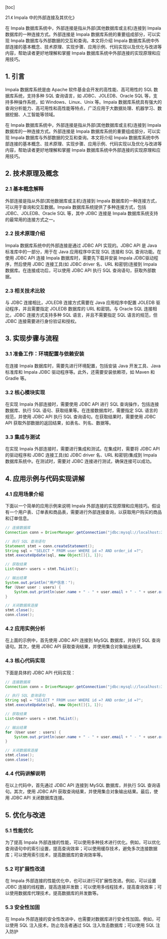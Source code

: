 
[toc]                    
                
                
21.《 Impala 中的外部连接及其优化》

在 Impala 数据库系统中，外部连接是指从外部(其他数据库或主机)连接到 Impala 数据库的一种连接方式。外部连接是 Impala 数据库系统的重要组成部分，可以实现 Impala 数据库与外部数据的交互和查询。本文将介绍 Impala 数据库系统中外部连接的基本概念、技术原理、实现步骤、应用示例、代码实现以及优化与改进等内容，帮助读者更好地理解和掌握 Impala 数据库系统中外部连接的实现原理和应用技巧。

## 1. 引言

Impala 数据库系统是由 Apache 软件基金会开发的高性能、高可用性的 SQL 数据库系统，支持多种 SQL 查询语言，如 JDBC、JOLEDB、Oracle SQL 等，支持多种操作系统，如 Windows、Linux、Unix 等。Impala 数据库系统具有强大的查询分析能力、高可用性和高性能等特点，广泛应用于大数据处理、机器学习、数据挖掘、人工智能等领域。

在 Impala 数据库系统中，外部连接是指从外部(其他数据库或主机)连接到 Impala 数据库的一种连接方式。外部连接是 Impala 数据库系统的重要组成部分，可以实现 Impala 数据库与外部数据的交互和查询。本文将介绍 Impala 数据库系统中外部连接的基本概念、技术原理、实现步骤、应用示例、代码实现以及优化与改进等内容，帮助读者更好地理解和掌握 Impala 数据库系统中外部连接的实现原理和应用技巧。

## 2. 技术原理及概念

### 2.1 基本概念解释

外部连接是指从外部(其他数据库或主机)连接到 Impala 数据库的一种连接方式，可以用于查询和交互数据。Impala 数据库系统提供了多种连接方式，包括 JDBC、JOLEDB、Oracle SQL 等，其中 JDBC 连接是 Impala 数据库系统支持的最常用的连接方式之一。

### 2.2 技术原理介绍

Impala 数据库系统中的外部连接是通过 JDBC API 实现的。JDBC API 是 Java 标准库中的一部分，用于在 Java 应用程序中实现 SQL 连接和 SQL 查询功能。在使用 JDBC API 连接 Impala 数据库时，需要先下载并安装 Impala JDBC驱动程序，然后使用 JDBC 连接工具(如 JDBC driver 名、URL 和密钥)连接到 Impala 数据库。在连接成功后，可以使用 JDBC API 执行 SQL 查询语句，获取外部数据。

### 2.3 相关技术比较

与 JDBC 连接相比，JOLEDB 连接方式需要在 Java 应用程序中配置 JOLEDB 驱动程序，并且需要指定 JOLEDB 数据库的 URL 和密钥。与 Oracle SQL 连接相比，JDBC 连接方式支持多种 SQL 语言，并且不需要指定 SQL 语言的规范，但 JDBC 连接需要进行身份验证和授权。

## 3. 实现步骤与流程

### 3.1 准备工作：环境配置与依赖安装

在连接 Impala 数据库时，需要先进行环境配置，包括安装 Java 开发工具、Java 标准库和 Impala JDBC 驱动程序等。此外，还需要安装依赖项，如 Maven 和 Gradle 等。

### 3.2 核心模块实现

在实现 Impala 外部连接时，需要使用 JDBC API 进行 SQL 查询操作，包括连接数据库、执行 SQL 语句、获取结果等。在连接数据库时，需要指定 SQL 语言的规范，并使用 JDBC API 执行 SQL 查询语句。在获取结果时，需要使用 JDBC API 获取外部数据的返回结果，如表名、列名、数据等。

### 3.3 集成与测试

在实现 Impala 外部连接时，需要进行集成和测试。在集成时，需要将 JDBC API 的驱动程序和 JDBC 连接工具(如 JDBC driver 名、URL 和密钥)集成到 Impala 数据库系统中。在测试时，需要对 JDBC 连接进行测试，确保连接可以成功。

## 4. 应用示例与代码实现讲解

### 4.1 应用场景介绍

下面以一个简单的应用示例来说明 Impala 外部连接的实现原理和应用技巧。假设有一个用户表、订单表和商品表，需要进行外部连接查询，以获取用户购买的商品和订单信息。

```java
// 连接数据库
Connection conn = DriverManager.getConnection("jdbc:mysql://localhost:3306/mydb", "username", "password");

// 执行 SQL 查询语句
Statement stmt = conn.createStatement();
String sql = "SELECT * FROM user WHERE id =? AND order_id =?";
stmt.executeUpdate(sql, new Object[]{1, 1});

// 获取结果
List<User> users = stmt.ToList();

// 输出结果
System.out.println("用户信息：");
for (User user : users) {
    System.out.println(user.name + " - " + user.email + " - " + user.orders + " - " + user.orders_total);
}

// 关闭数据库连接
stmt.close();
conn.close();
```

### 4.2 应用实例分析

在上面的示例中，首先使用 JDBC API 连接到 MySQL 数据库，并执行 SQL 查询语句。其次，使用 JDBC API 获取查询结果，并使用集合对象输出结果。

### 4.3 核心代码实现

下面是具体的 JDBC API 代码实现：

```java
// 连接数据库
Connection conn = DriverManager.getConnection("jdbc:mysql://localhost:3306/mydb", "username", "password");

// 执行 SQL 查询语句
String sql = "SELECT * FROM user WHERE id =? AND order_id =?";
stmt.executeUpdate(sql, new Object[]{1, 1});

// 获取结果
List<User> users = stmt.ToList();

// 输出结果
for (User user : users) {
    System.out.println(user.name + " - " + user.email + " - " + user.orders + " - " + user.orders_total);
}

// 关闭数据库连接
stmt.close();
conn.close();
```

### 4.4 代码讲解说明

在以上代码中，首先通过 JDBC API 连接到 MySQL 数据库，并执行 SQL 查询语句。其次，使用 JDBC API 获取查询结果，并使用集合对象输出结果。最后，使用 JDBC API 关闭数据库连接。

## 5. 优化与改进

### 5.1 性能优化

为了提高 Impala 外部连接的性能，可以使用多种技术进行优化。例如，可以优化查询语句中的索引设置，提高查询效率；可以使用缓存技术，避免多次连接数据库；可以使用索引技术，提高数据库的查询效率等。

### 5.2 可扩展性改进

在 Impala 外部连接的性能优化中，也可以进行可扩展性改进。例如，可以设置 JDBC 连接的线程数，提高连接并发数；可以使用多线程技术，提高查询效率；可以使用数据库代理技术，提高数据库的并发数等。

### 5.3 安全性加固

在 Impala 外部连接的安全性改进中，也需要对数据库进行安全性加固。例如，可以使用 SQL 注入技术，防止攻击者通过 SQL 注入攻击数据库；可以使用 SQL 注入防护

